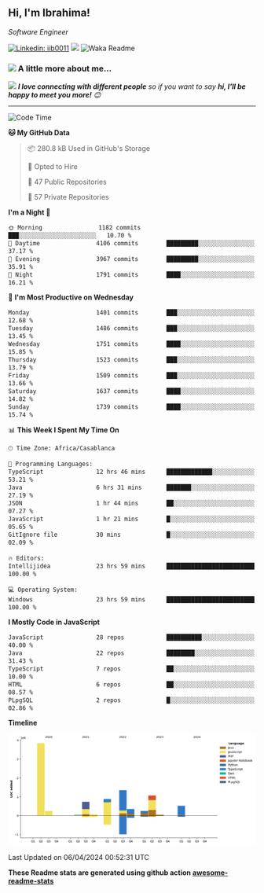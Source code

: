 <h2>Hi, I'm Ibrahima! </h2>
<p><em>Software Engineer 
</em></p>


[![Linkedin: iib0011](https://img.shields.io/badge/-iib0011-blue?style=flat-square&logo=Linkedin&logoColor=white&link=https://www.linkedin.com/in/iib0011/)](https://www.linkedin.com/in/iib0011/)
![](https://visitor-badge.glitch.me/badge?page_id=iib0011)
![Waka Readme](https://github.com/iib0011/iib0011/workflows/Waka%20Readme/badge.svg)


### <img src="https://media.giphy.com/media/VgCDAzcKvsR6OM0uWg/giphy.gif" width="50"> A little more about me...  


<img src="https://media.giphy.com/media/LnQjpWaON8nhr21vNW/giphy.gif" width="60"> <em><b>I love connecting with different people</b> so if you want to say <b>hi, I'll be happy to meet you more!</b> 😊</em>

---
<!--START_SECTION:waka-->
![Code Time](http://img.shields.io/badge/Code%20Time-3%2C208%20hrs%2036%20mins-blue)

**🐱 My GitHub Data** 

> 📦 280.8 kB Used in GitHub's Storage 
 > 
> 💼 Opted to Hire
 > 
> 📜 47 Public Repositories 
 > 
> 🔑 57 Private Repositories 
 > 
**I'm a Night 🦉** 

```text
🌞 Morning                1182 commits        ███░░░░░░░░░░░░░░░░░░░░░░   10.70 % 
🌆 Daytime                4106 commits        █████████░░░░░░░░░░░░░░░░   37.17 % 
🌃 Evening                3967 commits        █████████░░░░░░░░░░░░░░░░   35.91 % 
🌙 Night                  1791 commits        ████░░░░░░░░░░░░░░░░░░░░░   16.21 % 
```
📅 **I'm Most Productive on Wednesday** 

```text
Monday                   1401 commits        ███░░░░░░░░░░░░░░░░░░░░░░   12.68 % 
Tuesday                  1486 commits        ███░░░░░░░░░░░░░░░░░░░░░░   13.45 % 
Wednesday                1751 commits        ████░░░░░░░░░░░░░░░░░░░░░   15.85 % 
Thursday                 1523 commits        ███░░░░░░░░░░░░░░░░░░░░░░   13.79 % 
Friday                   1509 commits        ███░░░░░░░░░░░░░░░░░░░░░░   13.66 % 
Saturday                 1637 commits        ████░░░░░░░░░░░░░░░░░░░░░   14.82 % 
Sunday                   1739 commits        ████░░░░░░░░░░░░░░░░░░░░░   15.74 % 
```


📊 **This Week I Spent My Time On** 

```text
🕑︎ Time Zone: Africa/Casablanca

💬 Programming Languages: 
TypeScript               12 hrs 46 mins      █████████████░░░░░░░░░░░░   53.21 % 
Java                     6 hrs 31 mins       ███████░░░░░░░░░░░░░░░░░░   27.19 % 
JSON                     1 hr 44 mins        ██░░░░░░░░░░░░░░░░░░░░░░░   07.27 % 
JavaScript               1 hr 21 mins        █░░░░░░░░░░░░░░░░░░░░░░░░   05.65 % 
GitIgnore file           30 mins             █░░░░░░░░░░░░░░░░░░░░░░░░   02.09 % 

🔥 Editors: 
Intellijidea             23 hrs 59 mins      █████████████████████████   100.00 % 

💻 Operating System: 
Windows                  23 hrs 59 mins      █████████████████████████   100.00 % 
```

**I Mostly Code in JavaScript** 

```text
JavaScript               28 repos            ██████████░░░░░░░░░░░░░░░   40.00 % 
Java                     22 repos            ████████░░░░░░░░░░░░░░░░░   31.43 % 
TypeScript               7 repos             ██░░░░░░░░░░░░░░░░░░░░░░░   10.00 % 
HTML                     6 repos             ██░░░░░░░░░░░░░░░░░░░░░░░   08.57 % 
PLpgSQL                  2 repos             █░░░░░░░░░░░░░░░░░░░░░░░░   02.86 % 
```



**Timeline**

![Lines of Code chart](https://raw.githubusercontent.com/iib0011/iib0011/master/assets/bar_graph.png)


 Last Updated on 06/04/2024 00:52:31 UTC
<!--END_SECTION:waka-->

**These Readme stats are generated using github action [awesome-readme-stats](https://github.com/iib0011/waka-readme-stats)**
